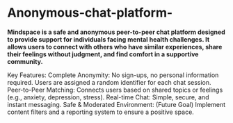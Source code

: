 # Anonymous-chat-platform-
**Mindspace is a safe and anonymous peer-to-peer chat platform designed to provide support for individuals facing mental health challenges. It allows users to connect with others who have similar experiences, share their feelings without judgment, and find comfort in a supportive community.**

Key Features:
Complete Anonymity: No sign-ups, no personal information required. Users are assigned a random identifier for each chat session.
Peer-to-Peer Matching: Connects users based on shared topics or feelings (e.g., anxiety, depression, stress).
Real-time Chat: Simple, secure, and instant messaging.
Safe & Moderated Environment: (Future Goal) Implement content filters and a reporting system to ensure a positive space.
